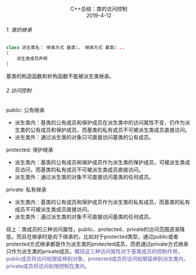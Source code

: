 <center>C++总结：类的访问控制</center>

<center>2019-4-12</center>

###### 1. 类的继承

```c++
class 派生类名： 继承方式 基类1， 继承方式 基类2...
{
    派生类成员声明
}
```

基类的构造函数和析构函数不能被派生类继承。



###### 2.访问控制

public: 公有继承

- 派生类内：基类的公有成员和保护成员在派生类中的访问属性不变，仍作为派生类的公有成员和保护成员，而基类的私有成员不可被派生类成员直接访问。
- 派生类外：通过派生类的对象只可直接访问基类的公有成员。

protected: 保护继承

- 派生类内：基类的公有成员和保护成员作为派生类的保护成员，可被派生类成员访问，而基类的私有成员不可被派生类成员直接访问。
- 派生类外：通过派生类的对象不可直接访问基类的任何成员。

private: 私有继承

- 派生类内：基类的公有成员和保护成员作为派生类的私有成员，而基类的私有成员不可被派生类成员直接访问。
- 派生类外：通过派生类的对象不可直接访问基类的任何成员。

综上：类成员的三种访问属性，public、protected、private的访问范围逐渐降低，而且在继承时是向下继承的，比如对于protected类型，通过public或者protected方式继承都是作为派生类的protected成员，而若通过private方式继承只作为派生类的private成员。<font color = "#5654a2">概括这三种访问属性对于基类成员的控制作用，public成员将访问权限延伸到对象，protected成员将访问权限延伸到派生类内，private成员将访问权限控制在类内。</font>

